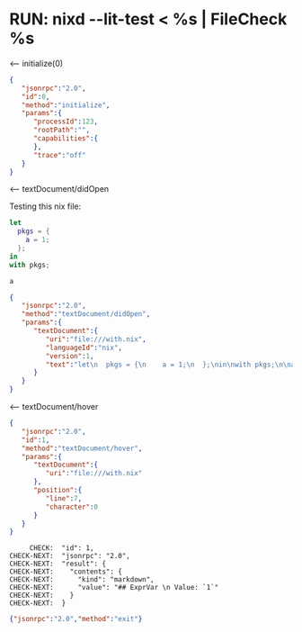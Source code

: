 # RUN: nixd --lit-test < %s | FileCheck %s

<-- initialize(0)

```json
{
   "jsonrpc":"2.0",
   "id":0,
   "method":"initialize",
   "params":{
      "processId":123,
      "rootPath":"",
      "capabilities":{
      },
      "trace":"off"
   }
}
```


<-- textDocument/didOpen

Testing this nix file:

```nix
let
  pkgs = {
    a = 1;
  };
in
with pkgs;

a
```

```json
{
   "jsonrpc":"2.0",
   "method":"textDocument/didOpen",
   "params":{
      "textDocument":{
         "uri":"file:///with.nix",
         "languageId":"nix",
         "version":1,
         "text":"let\n  pkgs = {\n    a = 1;\n  };\nin\nwith pkgs;\n\na\n\n"
      }
   }
}
```

<-- textDocument/hover

```json
{
   "jsonrpc":"2.0",
   "id":1,
   "method":"textDocument/hover",
   "params":{
      "textDocument":{
         "uri":"file:///with.nix"
      },
      "position":{
         "line":7,
         "character":0
      }
   }
}
```


```
     CHECK:  "id": 1,
CHECK-NEXT:  "jsonrpc": "2.0",
CHECK-NEXT:  "result": {
CHECK-NEXT:    "contents": {
CHECK-NEXT:      "kind": "markdown",
CHECK-NEXT:      "value": "## ExprVar \n Value: `1`"
CHECK-NEXT:    }
CHECK-NEXT:  }
```


```json
{"jsonrpc":"2.0","method":"exit"}
```
